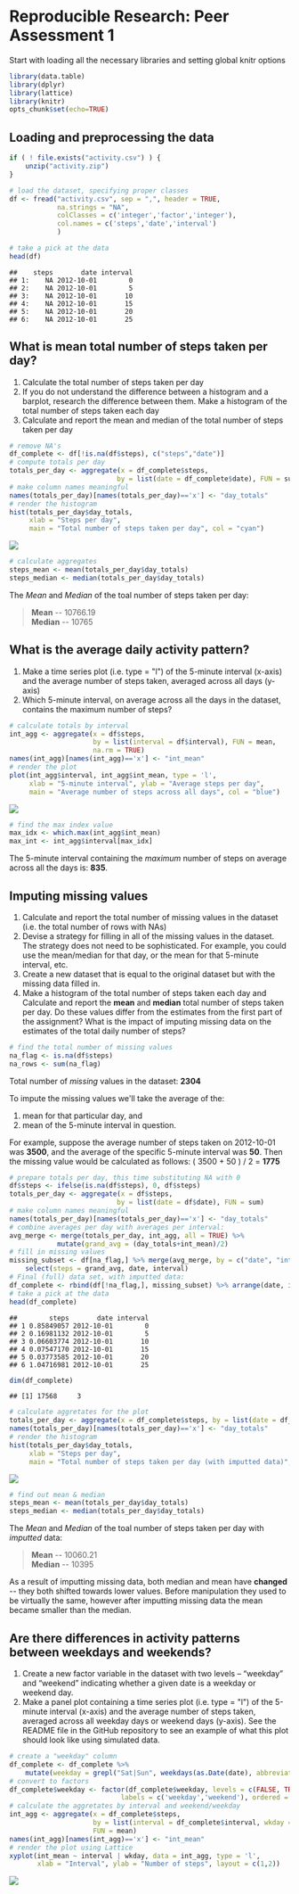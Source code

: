 # Reproducible Research: Peer Assessment 1

Start with loading all the necessary libraries and setting global knitr options

```r
library(data.table)
library(dplyr)
library(lattice)
library(knitr)
opts_chunk$set(echo=TRUE)
```

## Loading and preprocessing the data

```r
if ( ! file.exists("activity.csv") ) {
    unzip("activity.zip")
}

# load the dataset, specifying proper classes
df <- fread("activity.csv", sep = ",", header = TRUE, 
            na.strings = "NA",
            colClasses = c('integer','factor','integer'),
            col.names = c('steps','date','interval')
            )

# take a pick at the data
head(df)
```

```
##    steps       date interval
## 1:    NA 2012-10-01        0
## 2:    NA 2012-10-01        5
## 3:    NA 2012-10-01       10
## 4:    NA 2012-10-01       15
## 5:    NA 2012-10-01       20
## 6:    NA 2012-10-01       25
```


## What is mean total number of steps taken per day?
1. Calculate the total number of steps taken per day
2. If you do not understand the difference between a histogram and a barplot, research the difference between them. Make a histogram of the total number of steps taken each day
3. Calculate and report the mean and median of the total number of steps taken per day


```r
# remove NA's
df_complete <- df[!is.na(df$steps), c("steps","date")]
# compute totals per day
totals_per_day <- aggregate(x = df_complete$steps, 
                           by = list(date = df_complete$date), FUN = sum)
# make column names meaningful
names(totals_per_day)[names(totals_per_day)=='x'] <- "day_totals"
# render the histogram
hist(totals_per_day$day_totals, 
     xlab = "Steps per day",
     main = "Total number of steps taken per day", col = "cyan")
```

![](PA1_template_files/figure-html/unnamed-chunk-3-1.png)<!-- -->

```r
# calculate aggregates
steps_mean <- mean(totals_per_day$day_totals)
steps_median <- median(totals_per_day$day_totals)
```
The *Mean* and *Median* of the toal number of steps taken per day:

> **Mean** -- 10766.19  
> **Median** -- 10765  

## What is the average daily activity pattern?
1. Make a time series plot (i.e. type = "l") of the 5-minute interval (x-axis) and the average number of steps taken, averaged across all days (y-axis)
2. Which 5-minute interval, on average across all the days in the dataset, contains the maximum number of steps?


```r
# calculate totals by interval
int_agg <- aggregate(x = df$steps,
                     by = list(interval = df$interval), FUN = mean,
                     na.rm = TRUE)
names(int_agg)[names(int_agg)=='x'] <- "int_mean"
# render the plot
plot(int_agg$interval, int_agg$int_mean, type = 'l',
     xlab = "5-minute interval", ylab = "Average steps per day",
     main = "Average number of steps across all days", col = "blue")
```

![](PA1_template_files/figure-html/unnamed-chunk-4-1.png)<!-- -->

```r
# find the max index value
max_idx <- which.max(int_agg$int_mean)
max_int <- int_agg$interval[max_idx]
```
The 5-minute interval containing the *maximum* number of steps on average across all the days is: **835**.



## Imputing missing values
1. Calculate and report the total number of missing values in the dataset (i.e. the total number of rows with NAs)
2. Devise a strategy for filling in all of the missing values in the dataset. The strategy does not need to be sophisticated. For example, you could use the mean/median for that day, or the mean for that 5-minute interval, etc.
3. Create a new dataset that is equal to the original dataset but with the missing data filled in.
4. Make a histogram of the total number of steps taken each day and Calculate and report the **mean** and **median** total number of steps taken per day. Do these values differ from the estimates from the first part of the assignment? What is the impact of imputing missing data on the estimates of the total daily number of steps?

```r
# find the total number of missing values
na_flag <- is.na(df$steps)
na_rows <- sum(na_flag)
```
Total number of *missing* values in the dataset: **2304**

To impute the missing values we'll take the average of the:  
1. mean for that particular day, and  
2. mean of the 5-minute interval in question.  

For example, suppose the average number of steps taken on 2012-10-01 was **3500**, and the average of the specific 5-minute interval was **50**. Then the missing value would be calculated as follows:
( 3500 + 50 ) / 2
= **1775**


```r
# prepare totals per day, this time substituting NA with 0
df$steps <- ifelse(is.na(df$steps), 0, df$steps)
totals_per_day <- aggregate(x = df$steps, 
                           by = list(date = df$date), FUN = sum)
# make column names meaningful
names(totals_per_day)[names(totals_per_day)=='x'] <- "day_totals"
# combine averages per day with averages per interval:
avg_merge <- merge(totals_per_day, int_agg, all = TRUE) %>%
            mutate(grand_avg = (day_totals+int_mean)/2)
# fill in missing values
missing_subset <- df[na_flag,] %>% merge(avg_merge, by = c("date", "interval")) %>% 
    select(steps = grand_avg, date, interval)
# Final (full) data set, with imputted data:
df_complete <- rbind(df[!na_flag,], missing_subset) %>% arrange(date, interval)
# take a pick at the data
head(df_complete)
```

```
##        steps       date interval
## 1 0.85849057 2012-10-01        0
## 2 0.16981132 2012-10-01        5
## 3 0.06603774 2012-10-01       10
## 4 0.07547170 2012-10-01       15
## 5 0.03773585 2012-10-01       20
## 6 1.04716981 2012-10-01       25
```

```r
dim(df_complete)
```

```
## [1] 17568     3
```

```r
# calculate aggretates for the plot
totals_per_day <- aggregate(x = df_complete$steps, by = list(date = df_complete$date), FUN = sum)
names(totals_per_day)[names(totals_per_day)=='x'] <- "day_totals"
# render the histogram
hist(totals_per_day$day_totals, 
     xlab = "Steps per day",
     main = "Total number of steps taken per day (with imputted data)", col = "cyan")
```

![](PA1_template_files/figure-html/unnamed-chunk-6-1.png)<!-- -->

```r
# find out mean & median
steps_mean <- mean(totals_per_day$day_totals)
steps_median <- median(totals_per_day$day_totals)
```
The *Mean* and *Median* of the toal number of steps taken per day with *imputted* data:

> **Mean** -- 10060.21  
> **Median** -- 10395  

As a result of imputting missing data, both median and mean have **changed** -- they both shifted towards lower values. Before manipulation they used to be virtually the same, however after imputting missing data the mean became smaller than the median.

## Are there differences in activity patterns between weekdays and weekends?

1. Create a new factor variable in the dataset with two levels – “weekday” and “weekend” indicating whether a given date is a weekday or weekend day.
2. Make a panel plot containing a time series plot (i.e. type = "l") of the 5-minute interval (x-axis) and the average number of steps taken, averaged across all weekday days or weekend days (y-axis). See the README file in the GitHub repository to see an example of what this plot should look like using simulated data.


```r
# create a "weekday" column
df_complete <- df_complete %>%
    mutate(weekday = grepl("Sat|Sun", weekdays(as.Date(date), abbreviate = TRUE)))
# convert to factors
df_complete$weekday <- factor(df_complete$weekday, levels = c(FALSE, TRUE), 
                            labels = c('weekday','weekend'), ordered = TRUE)
# calculate the aggretates by interval and weekend/weekday
int_agg <- aggregate(x = df_complete$steps, 
                     by = list(interval = df_complete$interval, wkday = df_complete$weekday), 
                     FUN = mean)
names(int_agg)[names(int_agg)=='x'] <- "int_mean"
# render the plot using Lattice
xyplot(int_mean ~ interval | wkday, data = int_agg, type = 'l', 
       xlab = "Interval", ylab = "Number of steps", layout = c(1,2))
```

![](PA1_template_files/figure-html/unnamed-chunk-7-1.png)<!-- -->
